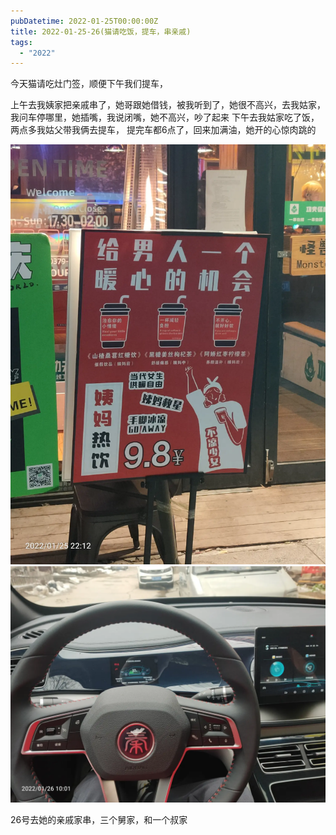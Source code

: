 ```yaml
---
pubDatetime: 2022-01-25T00:00:00Z
title: 2022-01-25-26(猫请吃饭，提车，串亲戚)
tags:
  - "2022"
---
```


今天猫请吃灶门签，顺便下午我们提车，

上午去我姨家把亲戚串了，她哥跟她借钱，被我听到了，她很不高兴，去我姑家，我问车停哪里，她插嘴，我说闭嘴，她不高兴，吵了起来
下午去我姑家吃了饭，两点多我姑父带我俩去提车，
提完车都6点了，回来加满油，她开的心惊肉跳的

![](../../img/6904315-294792f6dc9e0cd5.jpg)
![](../../img/6904315-f69bb0fec2bca354.jpg)

26号去她的亲戚家串，三个舅家，和一个叔家

